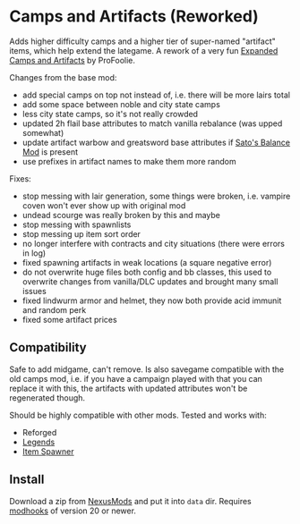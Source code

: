 # Camps and Artifacts (Reworked)

Adds higher difficulty camps and a higher tier of super-named "artifact" items, which help extend the lategame. A rework of a very fun [Expanded Camps and Artifacts][camps-old] by ProFoolie.

Changes from the base mod:

- add special camps on top not instead of, i.e. there will be more lairs total
- add some space between noble and city state camps
- less city state camps, so it's not really crowded
- updated 2h flail base attributes to match vanilla rebalance (was upped somewhat)
- update artifact warbow and greatsword base attributes if [Sato's Balance Mod][sato_balance_mod] is present
- use prefixes in artifact names to make them more random

Fixes:

- stop messing with lair generation, some things were broken, i.e. vampire coven won't ever show up with original mod
- undead scourge was really broken by this and maybe
- stop messing with spawnlists
- stop messing up item sort order
- no longer interfere with contracts and city situations (there were errors in log)
- fixed spawning artifacts in weak locations (a square negative error)
- do not overwrite huge files both config and bb classes, this used to overwrite changes from vanilla/DLC updates and brought many small issues
- fixed lindwurm armor and helmet, they now both provide acid immunit and random perk
- fixed some artifact prices


## Compatibility

Safe to add midgame, can't remove. Is also savegame compatible with the old camps mod, i.e. if you have a campaign played with that you can replace it with this, the artifacts with updated attributes won't be regenerated though.

Should be highly compatible with other mods. Tested and works with:

- Reforged
- [Legends][]
- [Item Spawner][item-spawner]


## Install

Download a zip from [NexusMods][] and put it into `data` dir. Requires [modhooks][] of version 20 or newer.


[NexusMods]: https://www.nexusmods.com/battlebrothers/mods/678
[modhooks]: https://www.nexusmods.com/battlebrothers/mods/42

[camps-old]: https://www.nexusmods.com/battlebrothers/mods/195
[sato_balance_mod]: https://github.com/jcsato/sato_balance_mod
[legends]: https://www.nexusmods.com/battlebrothers/mods/60
[item-spawner]: https://www.nexusmods.com/battlebrothers/mods/583
